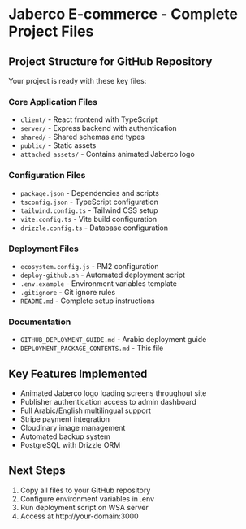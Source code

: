 # Jaberco E-commerce - Complete Project Files

## Project Structure for GitHub Repository

Your project is ready with these key files:

### Core Application Files
- `client/` - React frontend with TypeScript
- `server/` - Express backend with authentication
- `shared/` - Shared schemas and types
- `public/` - Static assets
- `attached_assets/` - Contains animated Jaberco logo

### Configuration Files
- `package.json` - Dependencies and scripts
- `tsconfig.json` - TypeScript configuration
- `tailwind.config.ts` - Tailwind CSS setup
- `vite.config.ts` - Vite build configuration
- `drizzle.config.ts` - Database configuration

### Deployment Files
- `ecosystem.config.js` - PM2 configuration
- `deploy-github.sh` - Automated deployment script
- `.env.example` - Environment variables template
- `.gitignore` - Git ignore rules
- `README.md` - Complete setup instructions

### Documentation
- `GITHUB_DEPLOYMENT_GUIDE.md` - Arabic deployment guide
- `DEPLOYMENT_PACKAGE_CONTENTS.md` - This file

## Key Features Implemented
- Animated Jaberco logo loading screens throughout site
- Publisher authentication access to admin dashboard
- Full Arabic/English multilingual support
- Stripe payment integration
- Cloudinary image management
- Automated backup system
- PostgreSQL with Drizzle ORM

## Next Steps
1. Copy all files to your GitHub repository
2. Configure environment variables in .env
3. Run deployment script on WSA server
4. Access at http://your-domain:3000